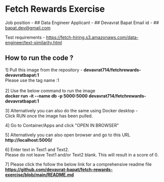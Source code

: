 # Fetch Rewards Exercise

Job position - ## Data Engineer
Applicant - ## Devavrat Bapat
Email id - ## bapat.dev@gmail.com

Test requirements - <a>https://fetch-hiring.s3.amazonaws.com/data-engineer/text-similarity.html</a>

## How to run the code ?

1] Pull this image from the repository - <b>devavrat714/fetchrewards-devavratbapat:1</b> <br>
Please use the tag name :1<br>
<br>
2] Use the below command to run the image<br>
<b>docker run -it --name db -p 5000:5000 devavrat714/fetchrewards-devavratbapat:1</b><br>

3] Alternatively you can also do the same using Docker desktop -<br>
Click RUN once the image has been pulled.<br>

4] Go to Container/Apps and click "OPEN IN BROWSER"<br>

5] Alternatively you can also open browser and go to this URL<br>
<b>http://localhost:5000/</b><br>

6] Enter text in Text1 and Text2.<br>
Please do not leave Text1 and/or Text2 blank. This will result in a score of 0.<br>

7] Please click the follow the below link for a comprehensive readme file<br>
<b>https://github.com/devavrat-bapat/fetch-rewards-exercise/blob/main/README.md</b>

<h2></h2>

<h2></h2>

<h2></h2>
